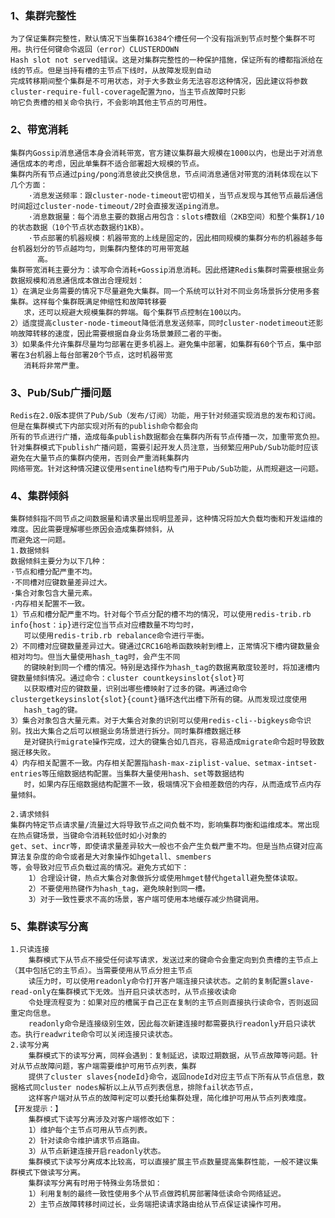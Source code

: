 ### 1、集群完整性
    为了保证集群完整性，默认情况下当集群16384个槽任何一个没有指派到节点时整个集群不可用。执行任何键命令返回（error）CLUSTERDOWN
    Hash slot not served错误。这是对集群完整性的一种保护措施，保证所有的槽都指派给在线的节点。但是当持有槽的主节点下线时，从故障发现到自动
    完成转移期间整个集群是不可用状态，对于大多数业务无法容忍这种情况，因此建议将参数cluster-require-full-coverage配置为no，当主节点故障时只影
    响它负责槽的相关命令执行，不会影响其他主节点的可用性。

### 2、带宽消耗
    集群内Gossip消息通信本身会消耗带宽，官方建议集群最大规模在1000以内，也是出于对消息通信成本的考虑，因此单集群不适合部署超大规模的节点。
    集群内所有节点通过ping/pong消息彼此交换信息，节点间消息通信对带宽的消耗体现在以下几个方面：
        ·消息发送频率：跟cluster-node-timeout密切相关，当节点发现与其他节点最后通信时间超过cluster-node-timeout/2时会直接发送ping消息。
        ·消息数据量：每个消息主要的数据占用包含：slots槽数组（2KB空间）和整个集群1/10的状态数据（10个节点状态数据约1KB）。
        ·节点部署的机器规模：机器带宽的上线是固定的，因此相同规模的集群分布的机器越多每台机器划分的节点越均匀，则集群内整体的可用带宽越
          高。
    集群带宽消耗主要分为：读写命令消耗+Gossip消息消耗。因此搭建Redis集群时需要根据业务数据规模和消息通信成本做出合理规划：
    1）在满足业务需要的情况下尽量避免大集群。同一个系统可以针对不同业务场景拆分使用多套集群。这样每个集群既满足伸缩性和故障转移要
       求，还可以规避大规模集群的弊端。每个集群节点控制在100以内。
    2）适度提高cluster-node-timeout降低消息发送频率，同时cluster-nodetimeout还影响故障转移的速度，因此需要根据自身业务场景兼顾二者的平衡。
    3）如果条件允许集群尽量均匀部署在更多机器上。避免集中部署，如集群有60个节点，集中部署在3台机器上每台部署20个节点，这时机器带宽
       消耗将非常严重。

### 3、Pub/Sub广播问题
    Redis在2.0版本提供了Pub/Sub（发布/订阅）功能，用于针对频道实现消息的发布和订阅。但是在集群模式下内部实现对所有的publish命令都会向
    所有的节点进行广播，造成每条publish数据都会在集群内所有节点传播一次，加重带宽负担。
    针对集群模式下publish广播问题，需要引起开发人员注意，当频繁应用Pub/Sub功能时应该避免在大量节点的集群内使用，否则会严重消耗集群内
    网络带宽。针对这种情况建议使用sentinel结构专门用于Pub/Sub功能，从而规避这一问题。

### 4、集群倾斜
    集群倾斜指不同节点之间数据量和请求量出现明显差异，这种情况将加大负载均衡和开发运维的难度。因此需要理解哪些原因会造成集群倾斜，从
    而避免这一问题。
    1.数据倾斜
    数据倾斜主要分为以下几种：
    ·节点和槽分配严重不均。
    ·不同槽对应键数量差异过大。
    ·集合对象包含大量元素。
    ·内存相关配置不一致。
    1）节点和槽分配严重不均。针对每个节点分配的槽不均的情况，可以使用redis-trib.rb info{host：ip}进行定位当节点对应槽数量不均匀时，
       可以使用redis-trib.rb rebalance命令进行平衡。
    2）不同槽对应键数量差异过大。键通过CRC16哈希函数映射到槽上，正常情况下槽内键数量会相对均匀。但当大量使用hash_tag时，会产生不同
       的键映射到同一个槽的情况。特别是选择作为hash_tag的数据离散度较差时，将加速槽内键数量倾斜情况。通过命令：cluster countkeysinslot{slot}可
       以获取槽对应的键数量，识别出哪些槽映射了过多的键。再通过命令clustergetkeysinslot{slot}{count}循环迭代出槽下所有的键。从而发现过度使用
       hash_tag的键。
    3）集合对象包含大量元素。对于大集合对象的识别可以使用redis-cli--bigkeys命令识别。找出大集合之后可以根据业务场景进行拆分。同时集群槽数据迁移
       是对键执行migrate操作完成，过大的键集合如几百兆，容易造成migrate命令超时导致数据迁移失败。
    4）内存相关配置不一致。内存相关配置指hash-max-ziplist-value、setmax-intset-entries等压缩数据结构配置。当集群大量使用hash、set等数据结构
       时，如果内存压缩数据结构配置不一致，极端情况下会相差数倍的内存，从而造成节点内存量倾斜。

    2.请求倾斜
    集群内特定节点请求量/流量过大将导致节点之间负载不均，影响集群均衡和运维成本。常出现在热点键场景，当键命令消耗较低时如小对象的
    get、set、incr等，即使请求量差异较大一般也不会产生负载严重不均。但是当热点键对应高算法复杂度的命令或者是大对象操作如hgetall、smembers
    等，会导致对应节点负载过高的情况。避免方式如下：
        1）合理设计键，热点大集合对象做拆分或使用hmget替代hgetall避免整体读取。
        2）不要使用热键作为hash_tag，避免映射到同一槽。
        3）对于一致性要求不高的场景，客户端可使用本地缓存减少热键调用。

### 5、集群读写分离
    1.只读连接
        集群模式下从节点不接受任何读写请求，发送过来的键命令会重定向到负责槽的主节点上（其中包括它的主节点）。当需要使用从节点分担主节点
        读压力时，可以使用readonly命令打开客户端连接只读状态。之前的复制配置slave-read-only在集群模式下无效。当开启只读状态时，从节点接收读命
        令处理流程变为：如果对应的槽属于自己正在复制的主节点则直接执行读命令，否则返回重定向信息。
        readonly命令是连接级别生效，因此每次新建连接时都需要执行readonly开启只读状态。执行readwrite命令可以关闭连接只读状态。
    2.读写分离
        集群模式下的读写分离，同样会遇到：复制延迟，读取过期数据，从节点故障等问题。针对从节点故障问题，客户端需要维护可用节点列表，集群
        提供了cluster slaves{nodeId}命令，返回nodeId对应主节点下所有从节点信息，数据格式同cluster nodes解析以上从节点列表信息，排除fail状态节点，
        这样客户端对从节点的故障判定可以委托给集群处理，简化维护可用从节点列表难度。
    【开发提示：】
        集群模式下读写分离涉及对客户端修改如下：
        1）维护每个主节点可用从节点列表。
        2）针对读命令维护请求节点路由。
        3）从节点新建连接开启readonly状态。
        集群模式下读写分离成本比较高，可以直接扩展主节点数量提高集群性能，一般不建议集群模式下做读写分离。
        集群读写分离有时用于特殊业务场景如：
        1）利用复制的最终一致性使用多个从节点做跨机房部署降低读命令网络延迟。
        2）主节点故障转移时间过长，业务端把读请求路由给从节点保证读操作可用。
